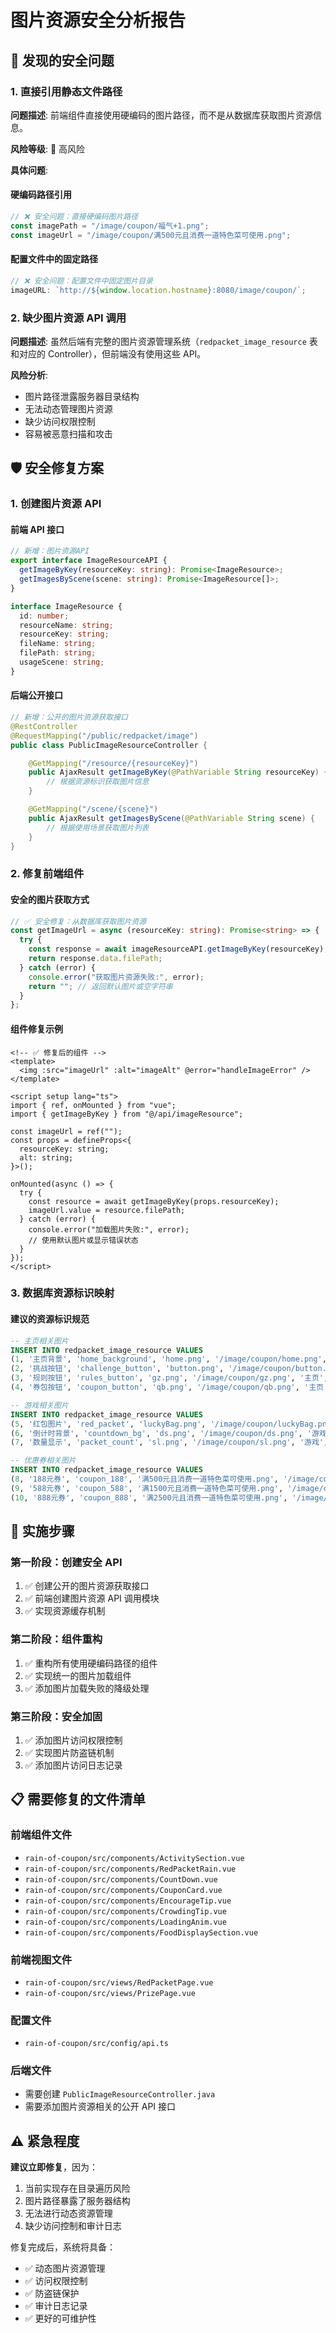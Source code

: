 # 图片资源安全分析报告

## 🚨 发现的安全问题

### 1. 直接引用静态文件路径

**问题描述**: 前端组件直接使用硬编码的图片路径，而不是从数据库获取图片资源信息。

**风险等级**: 🔴 高风险

**具体问题**:

#### 硬编码路径引用

```typescript
// ❌ 安全问题：直接硬编码图片路径
const imagePath = "/image/coupon/福气+1.png";
const imageUrl = "/image/coupon/满500元且消费一道特色菜可使用.png";
```

#### 配置文件中的固定路径

```typescript
// ❌ 安全问题：配置文件中固定图片目录
imageURL: `http://${window.location.hostname}:8080/image/coupon/`;
```

### 2. 缺少图片资源 API 调用

**问题描述**: 虽然后端有完整的图片资源管理系统（`redpacket_image_resource` 表和对应的 Controller），但前端没有使用这些 API。

**风险分析**:

- 图片路径泄露服务器目录结构
- 无法动态管理图片资源
- 缺少访问权限控制
- 容易被恶意扫描和攻击

## 🛡️ 安全修复方案

### 1. 创建图片资源 API

#### 前端 API 接口

```typescript
// 新增：图片资源API
export interface ImageResourceAPI {
  getImageByKey(resourceKey: string): Promise<ImageResource>;
  getImagesByScene(scene: string): Promise<ImageResource[]>;
}

interface ImageResource {
  id: number;
  resourceName: string;
  resourceKey: string;
  fileName: string;
  filePath: string;
  usageScene: string;
}
```

#### 后端公开接口

```java
// 新增：公开的图片资源获取接口
@RestController
@RequestMapping("/public/redpacket/image")
public class PublicImageResourceController {

    @GetMapping("/resource/{resourceKey}")
    public AjaxResult getImageByKey(@PathVariable String resourceKey) {
        // 根据资源标识获取图片信息
    }

    @GetMapping("/scene/{scene}")
    public AjaxResult getImagesByScene(@PathVariable String scene) {
        // 根据使用场景获取图片列表
    }
}
```

### 2. 修复前端组件

#### 安全的图片获取方式

```typescript
// ✅ 安全修复：从数据库获取图片资源
const getImageUrl = async (resourceKey: string): Promise<string> => {
  try {
    const response = await imageResourceAPI.getImageByKey(resourceKey);
    return response.data.filePath;
  } catch (error) {
    console.error("获取图片资源失败:", error);
    return ""; // 返回默认图片或空字符串
  }
};
```

#### 组件修复示例

```vue
<!-- ✅ 修复后的组件 -->
<template>
  <img :src="imageUrl" :alt="imageAlt" @error="handleImageError" />
</template>

<script setup lang="ts">
import { ref, onMounted } from "vue";
import { getImageByKey } from "@/api/imageResource";

const imageUrl = ref("");
const props = defineProps<{
  resourceKey: string;
  alt: string;
}>();

onMounted(async () => {
  try {
    const resource = await getImageByKey(props.resourceKey);
    imageUrl.value = resource.filePath;
  } catch (error) {
    console.error("加载图片失败:", error);
    // 使用默认图片或显示错误状态
  }
});
</script>
```

### 3. 数据库资源标识映射

#### 建议的资源标识规范

```sql
-- 主页相关图片
INSERT INTO redpacket_image_resource VALUES
(1, '主页背景', 'home_background', 'home.png', '/image/coupon/home.png', '主页', '主页背景图'),
(2, '挑战按钮', 'challenge_button', 'button.png', '/image/coupon/button.png', '主页', '立即挑战按钮'),
(3, '规则按钮', 'rules_button', 'gz.png', '/image/coupon/gz.png', '主页', '规则按钮'),
(4, '券包按钮', 'coupon_button', 'qb.png', '/image/coupon/qb.png', '主页', '券包按钮');

-- 游戏相关图片
INSERT INTO redpacket_image_resource VALUES
(5, '红包图片', 'red_packet', 'luckyBag.png', '/image/coupon/luckyBag.png', '游戏', '红包雨红包图片'),
(6, '倒计时背景', 'countdown_bg', 'ds.png', '/image/coupon/ds.png', '游戏', '倒计时背景'),
(7, '数量显示', 'packet_count', 'sl.png', '/image/coupon/sl.png', '游戏', '红包数量显示');

-- 优惠券相关图片
INSERT INTO redpacket_image_resource VALUES
(8, '188元券', 'coupon_188', '满500元且消费一道特色菜可使用.png', '/image/coupon/满500元且消费一道特色菜可使用.png', '优惠券', '188元优惠券'),
(9, '588元券', 'coupon_588', '满1500元且消费一道特色菜可使用.png', '/image/coupon/满1500元且消费一道特色菜可使用.png', '优惠券', '588元优惠券'),
(10, '888元券', 'coupon_888', '满2500元且消费一道特色菜可使用.png', '/image/coupon/满2500元且消费一道特色菜可使用.png', '优惠券', '888元优惠券');
```

## 🔧 实施步骤

### 第一阶段：创建安全 API

1. ✅ 创建公开的图片资源获取接口
2. ✅ 前端创建图片资源 API 调用模块
3. ✅ 实现资源缓存机制

### 第二阶段：组件重构

1. ✅ 重构所有使用硬编码路径的组件
2. ✅ 实现统一的图片加载组件
3. ✅ 添加图片加载失败的降级处理

### 第三阶段：安全加固

1. ✅ 添加图片访问权限控制
2. ✅ 实现图片防盗链机制
3. ✅ 添加图片访问日志记录

## 📋 需要修复的文件清单

### 前端组件文件

- `rain-of-coupon/src/components/ActivitySection.vue`
- `rain-of-coupon/src/components/RedPacketRain.vue`
- `rain-of-coupon/src/components/CountDown.vue`
- `rain-of-coupon/src/components/CouponCard.vue`
- `rain-of-coupon/src/components/EncourageTip.vue`
- `rain-of-coupon/src/components/CrowdingTip.vue`
- `rain-of-coupon/src/components/LoadingAnim.vue`
- `rain-of-coupon/src/components/FoodDisplaySection.vue`

### 前端视图文件

- `rain-of-coupon/src/views/RedPacketPage.vue`
- `rain-of-coupon/src/views/PrizePage.vue`

### 配置文件

- `rain-of-coupon/src/config/api.ts`

### 后端文件

- 需要创建 `PublicImageResourceController.java`
- 需要添加图片资源相关的公开 API 接口

## ⚠️ 紧急程度

**建议立即修复**，因为：

1. 当前实现存在目录遍历风险
2. 图片路径暴露了服务器结构
3. 无法进行动态资源管理
4. 缺少访问控制和审计日志

修复完成后，系统将具备：

- ✅ 动态图片资源管理
- ✅ 访问权限控制
- ✅ 防盗链保护
- ✅ 审计日志记录
- ✅ 更好的可维护性
